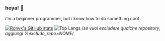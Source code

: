 ### heya! 👋 
i'm a beginner programmer, but i know how to do something cool 

[![Ronyx's GitHub stats](https://github-readme-stats.vercel.app/api?username=RonyxDumb&show_icons=true&bg_color=00000000&locale=it&theme=monokai)](https://github.com/anuraghazra/github-readme-stats)
![Top Langs](https://github-readme-stats.vercel.app/api/top-langs/?username=RonyxDumb&theme=monokai&locale=it) /*se vuoi escludere qualche repository, aggiungi %exclude_repo=NOME*/


